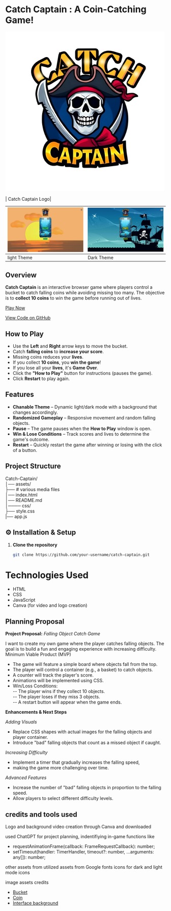 
# Catch Captain : A Coin-Catching Game!
![lightmode](/assets/catch.png)  

| Catch Captain Logo|  

| ![lightmode](/assets/project-light.png) | ![darkmode](/assets/project-dark.png) |
|---------------------------|---------------------------|
| light Theme               | Dark Theme                |


## Overview
**Catch Captain** is an interactive browser game where players control a bucket to catch falling coins while avoiding missing too many. The objective is to **collect 10 coins** to win the game before running out of lives.

[Play Now](https://daninorth.github.io/browser-based-game/)  

[View Code on GitHub](https://github.com/DaniNorth/browser-based-game.git)

## How to Play
- Use the **Left** and **Right** arrow keys to move the bucket.
- Catch **falling coins** to **increase your score**.
- Missing coins reduces your **lives**.
- If you collect **10 coins**, you **win the game**!
- If you lose all your **lives**, it's **Game Over**.
- Click the **"How to Play"** button for instructions (pauses the game).
- Click **Restart** to play again.

## Features
- **Chanable Theme** – Dynamic light/dark mode with a background that changes accordingly.  
- **Randomized Gameplay** – Responsive movement and random falling objects.  
- **Pause** – The game pauses when the **How to Play** window is open.  
- **Win & Lose Conditions** – Track scores and lives to determine the game's outcome.  
- **Restart** – Quickly restart the game after winning or losing with the click of a button.  

## Project Structure
Catch-Captain/  
│── assets/    
    ├── # various media files    
│── index.html  
│── README.md   
│──── css/    
    ├── style.css  
|── app.js


## ⚙️ Installation & Setup
1. **Clone the repository**  
   ```sh
   git clone https://github.com/your-username/catch-captain.git

# Technologies Used
- HTML
- CSS
- JavaScript
- Canva (for video and logo creation)

## Planning Proposal
**Project Proposal:** *Falling Object Catch Game*  

I want to create my own game where the player catches falling objects. The goal is to build a fun and engaging experience with increasing difficulty.  
Minimum Viable Product (MVP)  

- The game will feature a simple board where objects fall from the top.
- The player will control a container (e.g., a basket) to catch objects.
- A counter will track the player's score.
- Animations will be implemented using CSS.
- Win/Loss Conditions:  
-- The player wins if they collect 10 objects.  
-- The player loses if they miss 3 objects.  
-- A restart button will appear when the game ends.  

**Enhancements & Next Steps**  

*Adding Visuals*
- Replace CSS shapes with actual images for the falling objects and player container.
- Introduce "bad" falling objects that count as a missed object if caught.  
  
*Increasing Difficulty*
- Implement a timer that gradually increases the falling speed, 
- making the game more challenging over time.
  
*Advanced Features*  

- Increase the number of "bad" falling objects in proportion to the falling speed.
- Allow players to select different difficulty levels.

## credits and tools used
Logo and background video creation through Canva and downloaded 

used ChatGPT for project planning, indentifiying in-game functions like 
- requestAnimationFrame(callback: FrameRequestCallback): number;  
- setTimeout(handler: TimerHandler, timeout?: number, ...arguments: any[]): number;

other assets from
utilized assets from Google fonts icons for dark and light mode icons

image assets credits
- [Bucket](https://www.cleanpng.com/png-copper-product-design-7248495/)
- [Coin](https://pngtree.com/freepng/glossy-golden-coin_4199602.html)
- [Interface background](https://i.pinimg.com/736x/30/3f/2c/303f2c41db5dc4d8d4c1ca739487e8b1.jpg)

